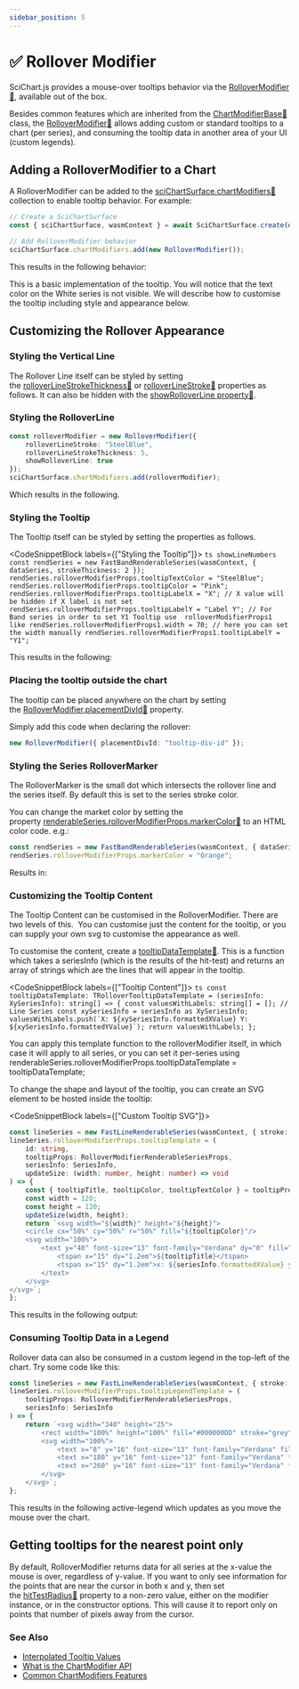 ```yaml
---
sidebar_position: 5
---
```


# ✅ Rollover Modifier

SciChart.js provides a mouse-over tooltips behavior via the [RolloverModifier:blue_book:](https://www.scichart.com/documentation/js/current/typedoc/classes/rollovermodifier.html), available out of the box.

Besides common features which are inherited from the [ChartModifierBase:blue_book:](https://www.scichart.com/documentation/js/current/typedoc/classes/chartmodifierbase.html) class, the [RolloverModifier:blue_book:](https://www.scichart.com/documentation/js/current/typedoc/classes/rollovermodifier.html) allows adding custom or standard tooltips to a chart (per series), and consuming the tooltip data in another area of your UI (custom legends).

Adding a RolloverModifier to a Chart
------------------------------------

A RolloverModifier can be added to the [sciChartSurface.chartModifiers:blue_book:](https://www.scichart.com/documentation/js/current/typedoc/classes/scichartsurface.html#chartmodifiers) collection to enable tooltip behavior. For example:

```ts showLineNumbers
// Create a SciChartSurface
const { sciChartSurface, wasmContext } = await SciChartSurface.create(divElementId);

// Add RolloverModifier behavior
sciChartSurface.chartModifiers.add(new RolloverModifier());
```

This results in the following behavior:

<CenteredImageWrapper
    src="/images/ChartModifiers_RolloverModifier.gif"
    alt="Rollover Modifier Example"
/>

This is a basic implementation of the tooltip. You will notice that the text color on the White series is not visible. We will describe how to customise the tooltip including style and appearance below.

Customizing the Rollover Appearance
-----------------------------------

### Styling the Vertical Line

The Rollover Line itself can be styled by setting the [rolloverLineStrokeThickness:blue_book:](https://www.scichart.com/documentation/js/current/typedoc/classes/rollovermodifier.html#rolloverlinestrokethickness) or [rolloverLineStroke:blue_book:](https://www.scichart.com/documentation/js/current/typedoc/classes/rollovermodifier.html#rolloverlinestroke) properties as follows. It can also be hidden with the [showRolloverLine property:blue_book:](https://www.scichart.com/documentation/js/current/typedoc/classes/rollovermodifier.html#showrolloverline).

### Styling the RolloverLine

```ts
const rolloverModifier = new RolloverModifier({
    rolloverLineStroke: "SteelBlue",
    rolloverLineStrokeThickness: 5,
    showRolloverLine: true
});
sciChartSurface.chartModifiers.add(rolloverModifier);
```

Which results in the following.

<CenteredImageWrapper
    src="/images/ChartModifiers_RolloverModifier_VerticalLine.png"
    alt="Rollover Modifier Vertical Line Example"
/>

### Styling the Tooltip

The Tooltip itself can be styled by setting the properties as follows.

<CodeSnippetBlock labels={["Styling the Tooltip"]}>
    ```ts showLineNumbers
    const rendSeries = new FastBandRenderableSeries(wasmContext, { dataSeries, strokeThickness: 2 });
    rendSeries.rolloverModifierProps.tooltipTextColor = "SteelBlue";
    rendSeries.rolloverModifierProps.tooltipColor = "Pink";
    rendSeries.rolloverModifierProps.tooltipLabelX = "X"; // X value will be hidden if X label is not set
    rendSeries.rolloverModifierProps.tooltipLabelY = "Label Y";
    // For Band series in order to set Y1 Tooltip use  rolloverModifierProps1 like
    rendSeries.rolloverModifierProps1.width = 70; // here you can set the width manually
    rendSeries.rolloverModifierProps1.tooltipLabelY = "Y1";
    ```
</CodeSnippetBlock>

This results in the following:

<CenteredImageWrapper
    src="/images/ChartModifiers_RolloverModifier_CustomTooltipStyle.png"
    alt="Rollover Modifier Custom Tooltip Style"
/>

### Placing the tooltip outside the chart

The tooltip can be placed anywhere on the chart by setting the [RolloverModifier.placementDivId:blue_book:](https://www.scichart.com/documentation/js/current/typedoc/classes/rollovermodifier.html#placementdivid) property.

Simply add this code when declaring the rollover:

```ts showLineNumbers
new RolloverModifier({ placementDivId: "tooltip-div-id" });
```

### Styling the Series RolloverMarker

The RolloverMarker is the small dot which intersects the rollover line and the series itself. By default this is set to the series stroke color.

You can change the market color by setting the property [renderableSeries.rolloverModifierProps.markerColor:blue_book:](https://www.scichart.com/documentation/js/current/typedoc/classes/rollovermodifierrenderableseriesprops.html#markercolor) to an HTML color code. e.g.:

```ts showLineNumbers
const rendSeries = new FastBandRenderableSeries(wasmContext, { dataSeries, strokeThickness: 2 });
rendSeries.rolloverModifierProps.markerColor = "Orange";
```

Results in:

<CenteredImageWrapper
    src="/images/ChartModifiers_RolloverModifier_CustomMarkerStyle.png"
    alt="Rollover Modifier Custom Marker Style"
/>

### Customizing the Tooltip Content

The Tooltip Content can be customised in the RolloverModifier. There are two levels of this.  You can customise just the content for the tooltip, or you can supply your own svg to customise the appearance as well.

To customise the content, create a [tooltipDataTemplate:blue_book:](https://www.scichart.com/documentation/js/current/typedoc/classes/rollovermodifier.html#tooltipdatatemplate). This is a function which takes a seriesInfo (which is the results of the hit-test) and returns an array of strings which are the lines that will appear in the tooltip.


<CodeSnippetBlock labels={["Tooltip Content"]}>
    ```ts
    const tooltipDataTemplate: TRolloverTooltipDataTemplate = (seriesInfo: XySeriesInfo): string[] => {
        const valuesWithLabels: string[] = [];
        // Line Series
        const xySeriesInfo = seriesInfo as XySeriesInfo;
        valuesWithLabels.push(`X: ${xySeriesInfo.formattedXValue} Y: ${xySeriesInfo.formattedYValue}`);
        return valuesWithLabels;
    };
    ```
</CodeSnippetBlock>

You can apply this template function to the rolloverModifier itself, in which case it will apply to all series, or you can set it per-series using renderableSeries.rolloverModifierProps.tooltipDataTemplate = tooltipDataTemplate;

To change the shape and layout of the tooltip, you can create an SVG element to be hosted inside the tooltip:

<CodeSnippetBlock labels={["Custom Tooltip SVG"]}>
```ts
const lineSeries = new FastLineRenderableSeries(wasmContext, { stroke: EColor.Orange });
lineSeries.rolloverModifierProps.tooltipTemplate = (
    id: string,
    tooltipProps: RolloverModifierRenderableSeriesProps,
    seriesInfo: SeriesInfo,
    updateSize: (width: number, height: number) => void
) => {
    const { tooltipTitle, tooltipColor, tooltipTextColor } = tooltipProps;
    const width = 120;
    const height = 120;
    updateSize(width, height);
    return `<svg width="${width}" height="${height}">
    <circle cx="50%" cy="50%" r="50%" fill="${tooltipColor}"/>
    <svg width="100%">
        <text y="40" font-size="13" font-family="Verdana" dy="0" fill="${tooltipTextColor}">
            <tspan x="15" dy="1.2em">${tooltipTitle}</tspan>
            <tspan x="15" dy="1.2em">x: ${seriesInfo.formattedXValue} y: ${seriesInfo.formattedYValue}</tspan>
        </text>
    </svg>
</svg>`;
};
```
</CodeSnippetBlock>

This results in the following output:

<CenteredImageWrapper
    src="/images/ChartModifiers_RolloverModifier_CustomTooltipSvg.png"
    alt="Rollover Modifier Custom Tooltip SVG"
/>

### Consuming Tooltip Data in a Legend

Rollover data can also be consumed in a custom legend in the top-left of the chart. Try some code like this:

```ts showLineNumbers
const lineSeries = new FastLineRenderableSeries(wasmContext, { stroke: EColor.Orange });
lineSeries.rolloverModifierProps.tooltipLegendTemplate = (
    tooltipProps: RolloverModifierRenderableSeriesProps,
    seriesInfo: SeriesInfo
) => {
    return `<svg width="340" height="25">
        <rect width="100%" height="100%" fill="#000000DD" stroke="grey" stroke-width="2" />
        <svg width="100%">
            <text x="8" y="16" font-size="13" font-family="Verdana" fill="red">Custom Legend Tooltip</text>
            <text x="180" y="16" font-size="13" font-family="Verdana" fill="lightblue">X: ${seriesInfo.formattedXValue}</text>
            <text x="260" y="16" font-size="13" font-family="Verdana" fill="green">Y: ${seriesInfo.formattedYValue}</text>
        </svg>
    </svg>`;
};
```

This results in the following active-legend which updates as you move the mouse over the chart.

<CenteredImageWrapper
    src="/images/ChartModifiers_RolloverModifier_CustomLegend.png"
    alt="Rollover Modifier Custom Legend"
/>

Getting tooltips for the nearest point only
-------------------------------------------

By default, RolloverModifier returns data for all series at the x-value the mouse is over, regardless of y-value. If you want to only see information for the points that are near the cursor in both x and y, then set the [hitTestRadius:blue_book:](https://www.scichart.com/documentation/js/current/typedoc/classes/rollovermodifier.html#hittestradius) property to a non-zero value, either on the modifier instance, or in the constructor options. This will cause it to report only on points that number of pixels away from the cursor.

### See Also

* [Interpolated Tooltip Values](/docs/2d-charts/chart-modifier-api/cursor-modifier/interpolated-tooltip-values)
* [What is the ChartModifier API](/docs/2d-charts/chart-modifier-api/chart-modifier-api-overview)
* [Common ChartModifiers Features](/docs/2d-charts/chart-modifier-api/common-features/)